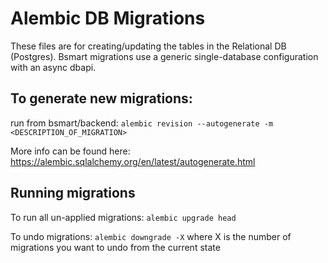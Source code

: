 <!-- BSMART_METADATA={"link": "https://github.com/bsmart-ai/bsmart/blob/main/backend/alembic/README.md"} -->

# Alembic DB Migrations
These files are for creating/updating the tables in the Relational DB (Postgres).
Bsmart migrations use a generic single-database configuration with an async dbapi.

## To generate new migrations: 
run from bsmart/backend:
`alembic revision --autogenerate -m <DESCRIPTION_OF_MIGRATION>`

More info can be found here: https://alembic.sqlalchemy.org/en/latest/autogenerate.html

## Running migrations
To run all un-applied migrations:
`alembic upgrade head`

To undo migrations:
`alembic downgrade -X` 
where X is the number of migrations you want to undo from the current state
